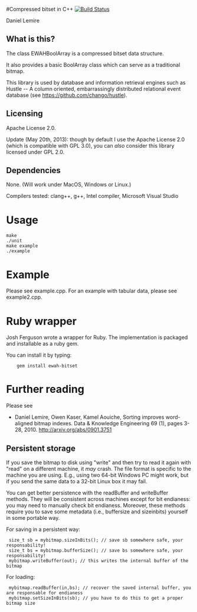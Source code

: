 #Compressed bitset in C++
[![Build Status](https://travis-ci.org/lemire/EWAHBoolArray.png)](https://travis-ci.org/lemire/EWAHBoolArray)

Daniel Lemire



## What is this? 

The class EWAHBoolArray is a compressed bitset data structure.

It also provides a basic BoolArray class which can serve as a traditional
bitmap.

This library is used by database and information retrieval engines
such as Hustle -- A column oriented, embarrassingly distributed relational 
event database (see https://github.com/chango/hustle).

## Licensing 

Apache License 2.0. 

Update (May 20th, 2013): though by default I use the Apache License 2.0 (which is compatible with GPL 3.0), you can *also* consider this library licensed under GPL 2.0. 


## Dependencies 

None. (Will work under MacOS, Windows or Linux.)

Compilers tested: clang++, g++, Intel compiler, Microsoft Visual Studio

# Usage 

    make
    ./unit
    make example
    ./example

# Example 

Please see example.cpp.
For an example with tabular data, please see example2.cpp.

# Ruby wrapper 

Josh Ferguson wrote a wrapper for Ruby. 
The implementation is packaged and installable as a ruby gem.

You can install it by typing:

        gem install ewah-bitset

# Further reading 

Please see

* Daniel Lemire, Owen Kaser, Kamel Aouiche, Sorting improves
word-aligned bitmap indexes. Data & Knowledge Engineering 69 (1),
pages 3-28, 2010.
http://arxiv.org/abs/0901.3751


## Persistent storage 

If you save the bitmap to disk using "write" and then try to read it again with "read" on a different machine, it *may* crash. The file format is specific to the machine you are using. E.g., using two 64-bit Windows PC might work, but if you send the same data to a 32-bit Linux box it may fail.

You can get better persistence with the readBuffer and writeBuffer methods. They will be consistent across machines except for bit endianess: you may need to manually check bit endianess. Moreover, these methods require you to save some metadata (i.e., buffersize and sizeinbits) yourself in some portable way.


For saving in a persistent way:

     size_t sb = mybitmap.sizeInBits(); // save sb somewhere safe, your responsability!
     size_t bs = mybitmap.bufferSize(); // save bs somewhere safe, your responsability!
     mybitmap.writeBuffer(out); // this writes the internal buffer of the bitmap


For loading:

     mybitmap.readBuffer(in,bs); // recover the saved internal buffer, you are responsable for endianess
     mybitmap.setSizeInBits(sb); // you have to do this to get a proper bitmap size
